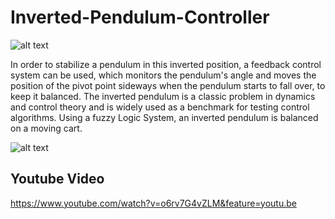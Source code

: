 # Inverted-Pendulum-Controller

![alt text](https://upload.wikimedia.org/wikipedia/commons/thumb/0/00/Cart-pendulum.svg/300px-Cart-pendulum.svg.png)

In order to stabilize a pendulum in this inverted position, a feedback control system can be used, which monitors the pendulum's angle and moves the position of the pivot point sideways when the pendulum starts to fall over, to keep it balanced. The inverted pendulum is a classic problem in dynamics and control theory and is widely used as a benchmark for testing control algorithms. Using a fuzzy Logic System, an inverted pendulum is balanced on a moving cart.


![alt text](https://i.imgur.com/hxPCWx8.png)

## Youtube Video
https://www.youtube.com/watch?v=o6rv7G4vZLM&feature=youtu.be
